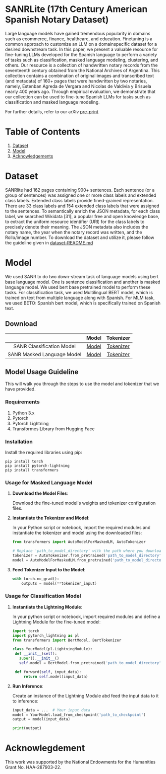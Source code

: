 # SANRLite (17th Century American Spanish Notary Dataset)

Large language models have gained tremendous popularity in domains such as ecommerce, finance, healthcare, and education. Finetuning is a common approach to customize an LLM on a domainspecific dataset for a desired downstream task. In this paper, we
present a valuable resource for fine-tuning LLMs developed for the Spanish language to perform a variety of tasks such as classification, masked language modeling, clustering, and others. Our resource is a collection of handwritten notary records from the
seventeenth century obtained from the National Archives of Argentina. This collection contains a combination of original images
and transcribed text (and metadata) of 160+ pages that were handwritten by two notaries, namely, Estenban Agreda de Vergara and
Nicolas de Valdivia y Brisuela nearly 400 years ago. Through empirical evaluation, we demonstrate that our collection can be used to
fine-tune Spanish LLMs for tasks such as classification and masked language modeling. 

For further details, refer to our arXiv [pre-print](https://arxiv.org/pdf/2406.05812).

# Table of Contents 

1. [Dataset](#dataset)
2. [Model](#model)
3. [Acknowledgements](#acknowledgement)


# Dataset 

SANRlite had 162 pages containing 900+ sentences. Each sentence (or a group of sentences) was assigned one or more class labels and extended class labels. Extended class labels provide fined-grained representation. There are 33 class labels and 154 extended class labels that were assigned to the sentences. To semantically enrich the JSON metadata, for each class label, we searched Wikidata [31], a popular free and open knowledge base, to extract the uniform resource identifier (URI) for the class labels to precisely denote their meaning. The JSON metadata also includes the notary name, the year when the notary record was written, and the Rollo/image number. To download the dataset and utilize it, please follow the guideline given in [dataset-README.md](dataset/dataset-README.md)

# Model
 We used SANR to do two down-stream task of language models using bert base language model. One is sentence classification and another is masked language model. We used bert base pretrained model to perform these tasks. For classification task, we used Multilingual BERT model, which is trained on text from multiple language along with Spanish. For MLM task, we used BETO: Spanish bert model, which is specifically trained on Spanish text. 

## Download

|                          |                  Model                   |                  Tokenizer                  |
|:------------:|:----------------------------------------:|:-------------------------------------------:|
| SANR Classification Model | [Model](https://mailmissouri-my.sharepoint.com/:f:/g/personal/sscx3_umsystem_edu/Em6J8fzd4KxLtVMo4YtoPywBn8OcPcG4NW1upggdcIJ5Cw?e=Gkud58) | [Tokenizer](https://mailmissouri-my.sharepoint.com/:f:/g/personal/sscx3_umsystem_edu/EkFVNqwHpDVOuFYT3hrxEEgBsG7ItzPm2NiMlbF5C1TxEQ?e=TZgkUC) |
| SANR Masked Language Model | [Model](https://mailmissouri-my.sharepoint.com/:f:/g/personal/sscx3_umsystem_edu/El2jWbHfDs1Jtb0-bLA4BGgBCbBL_xAJ4ro65JCsCsILPg?e=j1efVP)  | [Tokenizer](https://mailmissouri-my.sharepoint.com/:f:/g/personal/sscx3_umsystem_edu/EhVwk6WAcudGsvaATfGAakEB3ccN6K4DMjl8e6Mew1zBSg?e=lYlCtY) |

<!-- If you wish to download and use the model and tokenizer, please follow the steps mentioned in the [model-README.md](model/model-README.md). -->

## Model Usage Guideline
This will walk you through the steps to use the model and tokenizer that we have provided.

### Requirements

1. Python 3.x
2. Pytorch
3. Pytorch Lightning
4. Transformes Library from Hugging Face

### Installation

Install the required libraries using pip:

    pip install torch
    pip install pytorch-lightning
    pip install transformers

### Usage for Masked Language Model 

1. **Download the Model Files**:

   Download the fine-tuned model's weights and tokenizer configuration files. 

2. **Instantiate the Tokenizer and Model**:

   In your Python script or notebook, import the required modules and instantiate the tokenizer and model using the downloaded files:

   ```python
   from transformers import AutoModelForMaskedLM, AutoTokenizer
   
   # Replace 'path_to_model_directory' with the path where you downloaded the model files.
   tokenizer = AutoTokenizer.from_pretrained('path_to_model_directory')
   model = AutoModelForMaskedLM.from_pretrained('path_to_model_directory')

2. **Feed Tokenizer Input to the Model**:

    ```python
    with torch.no_grad():
        outputs = model(**tokenizer_input)

### Usage for Classification Model 

1. **Instantiate the Lightning Module**:

   In your python script or notebook, import required modules and define a Lightning Module for the fine-tuned model:


   ```python
   import torch
   import pytorch_lightning as pl
   from transformers import BertModel, BertTokenizer

   class YourModel(pl.LightningModule):
    def __init__(self):
      super().__init__()
      self.model = BertModel.from_pretrained('path_to_model_directory')

    def forward(self, input_data):
        return self.model(input_data)


2. **Run Inference**:

    Create an instance of the Lightning Module abd feed the input data to it to inference:
   
    ```python
    input_data = ...  # Your input data
    model = YourModel.load_from_checkpoint('path_to_checkpoint')
    output = model(input_data)

    print(output)


# Acknowlegdement
This work was supported by the National Endowments for the Humanities Grant No. HAA-287903-22.

